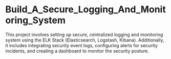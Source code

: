 # Build_A_Secure_Logging_And_Monitoring_System
This project involves setting up secure, centralized logging and monitoring system using the ELK Stack (Elasticsearch, Logstash, Kibana). Additionally, it includes integrating security event logs, configuring alerts for security incidents, and creating a dashboard to monitor the security posture.
